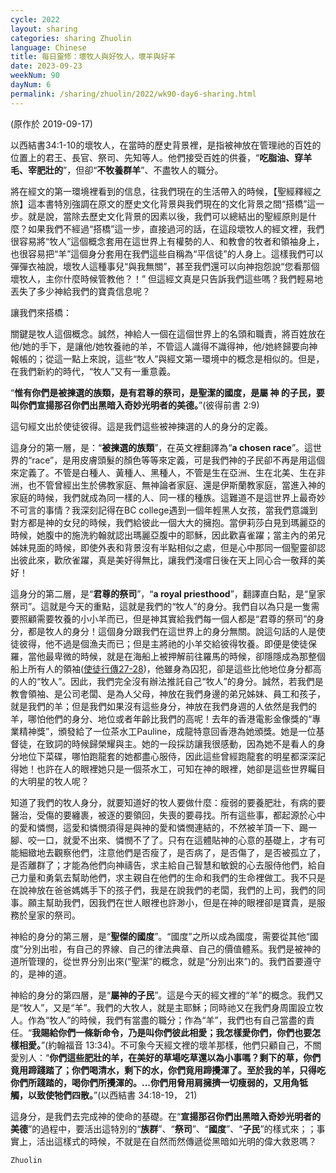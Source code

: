 ```yaml
---
cycle: 2022
layout: sharing
categories: sharing Zhuolin
language: Chinese
title: 每日靈修：壞牧人與好牧人，壞羊與好羊
date: 2023-09-23
weekNum: 90
dayNum: 6
permalink: /sharing/zhuolin/2022/wk90-day6-sharing.html
---
```

(原作於 2019-09-17)

以西結書34:1-10的壞牧人，在當時的歷史背景裡，是指被神放在管理祂的百姓的位置上的君王、長官、祭司、先知等人。他們接受百姓的供養，“**吃脂油、穿羊毛、宰肥壯的**”，但卻“**不牧養群羊**”、不盡牧人的職分。    

將在經文的第一環境裡看到的信息，往我們現在的生活帶入的時候，【聖經釋經之旅】這本書特別強調在原文的歷史文化背景與我們現在的文化背景之間“搭橋”這一步。就是說，當除去歷史文化背景的因素以後，我們可以總結出的聖經原則是什麼？如果我們不經過“搭橋”這一步，直接過河的話，在這段壞牧人的經文裡，我們很容易將“牧人”這個概念套用在這世界上有權勢的人、和教會的牧者和領袖身上，也很容易把“羊”這個身分套用在我們這些自稱為“平信徒”的人身上。這樣我們可以彈彈衣袖說，壞牧人這種事兒“與我無關”，甚至我們還可以向神抱怨說“您看那個壞牧人，主你什麼時候管教他？！” 但這經文真是只告訴我們這些嗎？我們輕易地丟失了多少神給我們的寶貴信息呢？    

讓我們來搭橋：    

關鍵是牧人這個概念。誠然，神給人一個在這個世界上的名頭和職責，將百姓放在他/她的手下，是讓他/她牧養祂的羊，不管這人識得不識得神，他/她終歸要向神報帳的；從這一點上來說，這些“牧人”與經文第一環境中的概念是相似的。但是，在我們新約的時代，“牧人”又有一重意義。    

“**惟有你們是被揀選的族類，是有君尊的祭司，是聖潔的國度，是屬 神 的子民，要叫你們宣揚那召你們出黑暗入奇妙光明者的美德。**”(彼得前書 2:9)    

這句經文出於使徒彼得。這是我們這些被神揀選的人的身分的定義。    

這身分的第一層，是：“**被揀選的族類**”，在英文裡翻譯為“**a chosen race**”。這世界的“race”，是用皮膚頭髮的顏色等等來定義，可是我們神的子民卻不再是用這個來定義了。不管是白種人、黃種人、黑種人，不管是生在亞洲、生在北美、生在非洲，也不管曾經出生於佛教家庭、無神論者家庭、還是伊斯蘭教家庭，當進入神的家庭的時候，我們就成為同一樣的人、同一樣的種族。這難道不是這世界上最奇妙不可言的事情？我深刻記得在BC college遇到一個年輕黑人女孩，當我們意識到對方都是神的女兒的時候，我們給彼此一個大大的擁抱。當伊莉莎白見到瑪麗亞的時候，她腹中的施洗約翰就認出瑪麗亞腹中的耶穌，因此歡喜雀躍；當主內的弟兄姊妹見面的時候，即使外表和背景沒有半點相似之處，但是心中那同一個聖靈卻認出彼此來，歡欣雀躍，真是美好得無比，讓我們淺嚐日後在天上同心合一敬拜的美好！    

這身分的第二層，是“**君尊的祭司**”，“**a royal priesthood**”，翻譯直白點，是“皇家祭司”。這就是今天的重點，這就是我們的“牧人”的身分。我們自以為只是一隻需要照顧需要牧養的小小羊而已，但是神其實給我們每一個人都是“君尊的祭司”的身分，都是牧人的身分！這個身分跟我們在這世界上的身分無關。說這句話的人是使徒彼得，他不過是個漁夫而已；但是主將祂的小羊交給彼得牧養。即便是使徒保羅，當他最卑微的時候，就是在海船上被押解前往羅馬的時候，卻隱隱成為那整個船上所有人的領袖([使徒行傳27-28](https://www.biblegateway.com/quicksearch/?quicksearch=使徒行傳27-28&qs_version=CUVMPT))，他雖身為囚犯，卻是這些比他地位身分都高的人的“牧人”。因此，我們完全沒有辦法推託自己“牧人”的身分。誠然，若我們是教會領袖、是公司老闆、是為人父母，神放在我們身邊的弟兄姊妹、員工和孩子，就是我們的羊；但是我們如果沒有這些身分，神放在我們身週的人依然是我們的羊，哪怕他們的身分、地位或者年齡比我們的高呢！去年的香港電影金像獎的“專業精神獎”，頒發給了一位茶水工Pauline，成龍特意回香港為她頒獎。她是一位基督徒，在致詞的時候歸榮耀與主。她的一段採訪讓我很感動，因為她不是看人的身分地位下菜碟，哪怕跑龍套的她都盡心服侍，因此這些曾經跑龍套的明星都深深記得她！也許在人的眼裡她只是一個茶水工，可知在神的眼裡，她卻是這些世界矚目的大明星的牧人呢？    

知道了我們的牧人身分，就要知道好的牧人要做什麼：瘦弱的要養肥壯，有病的要醫治，受傷的要纏裹，被逐的要領回，失喪的要尋找。所有這些事，都起源於心中的愛和憐憫，這愛和憐憫須得是與神的愛和憐憫連結的，不然被羊頂一下、踢一腳、咬一口，就愛不出來、憐憫不了了。只有在這體貼神的心意的基礎上，才有可能細緻地去觀察他們，注意他們是否瘦了，是否病了，是否傷了，是否被孤立了，是否離群了；才能為他們向神禱告，求主給自己智慧和敏銳的心去服侍他們，給自己力量和勇氣去幫助他們，求主親自在他們的生命和我們的生命裡做工。我不只是在說神放在爸爸媽媽手下的孩子們，我是在說我們的老闆，我們的上司，我們的同事。願主幫助我們，因我們在世人眼裡也許渺小，但是在神的眼裡卻是寶貴，是服務於皇家的祭司。    

神給的身分的第三層，是“**聖傑的國度**”。“國度”之所以成為國度，需要從其他“國度”分別出啦，有自己的界線、自己的律法典章、自己的價值體系。我們是被神的道所管理的，從世界分別出來(“聖潔”的概念，就是“分別出來”)的。我們首要遵守的，是神的道。    

神給的身分的第四層，是“**屬神的子民**”。這是今天的經文裡的“羊”的概念。我們又是“牧人”，又是“羊”。我們的大牧人，就是主耶穌；同時祂又在我們身周圍設立牧人。作為“牧人”的時候，我們有當盡的職分；作為“羊”，我們也有自己當盡的責任。“**我賜給你們一條新命令，乃是叫你們彼此相愛；我怎樣愛你們，你們也要怎樣相愛。**”(約翰福音 13:34)。不可象今天經文裡的壞羊那樣，他們只顧自己，不關愛別人：“**你們這些肥壯的羊，在美好的草場吃草還以為小事嗎？剩下的草，你們竟用蹄踐踏了；你們喝清水，剩下的水，你們竟用蹄攪渾了。至於我的羊，只得吃你們所踐踏的，喝你們所攪渾的。...你們用脅用肩擁擠一切瘦弱的，又用角牴觸，以致使牠們四散。**”(以西結書 34:18-19， 21)    

這身分，是我們去完成神的使命的基礎。在“**宣揚那召你們出黑暗入奇妙光明者的美德**”的過程中，要活出這特別的“**族群**”、“**祭司**”、“**國度**”、“**子民**”的樣式來；；事實上，活出這樣式的時候，不就是在自然而然傳遞從黑暗如光明的偉大救恩嗎？    

`Zhuolin`    
